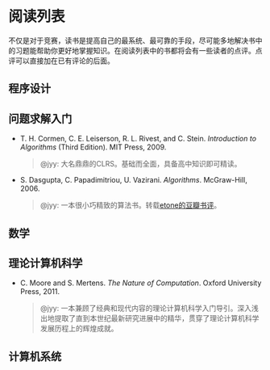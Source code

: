 # 阅读列表

不仅是对于竞赛，读书是提高自己的最系统、最可靠的手段，尽可能多地解决书中的习题能帮助你更好地掌握知识。在阅读列表中的书都将会有一些读者的点评。点评可以直接加在已有评论的后面。

## 程序设计

## 问题求解入门

* T. H. Cormen, C. E. Leiserson, R. L. Rivest, and C. Stein. *Introduction to Algorithms* (Third Edition). MIT Press, 2009.
    > @jyy: 大名鼎鼎的CLRS。基础而全面，具备高中知识即可精读。

* S. Dasgupta, C. Papadimitriou, U. Vazirani. *Algorithms*. McGraw-Hill, 2006.
    > @jyy: 一本很小巧精致的算法书。转载[etone的豆瓣书评](https://book.douban.com/review/1325850/)。

## 数学

## 理论计算机科学

* C. Moore and S. Mertens. *The Nature of Computation*. Oxford University Press, 2011.
    > @jyy: 一本兼顾了经典和现代内容的理论计算机科学入门导引。深入浅出地提取了直到本世纪最新研究进展中的精华，贯穿了理论计算机科学发展历程上的辉煌成就。

## 计算机系统

